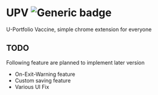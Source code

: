 # UPV ![Generic badge](https://img.shields.io/badge/version-1.23.4.0-red.svg)
U-Portfolio Vaccine, simple chrome extension for everyone

## TODO
Following feature are planned to implement later version
- On-Exit-Warning feature
- Custom saving feature
- Various UI Fix